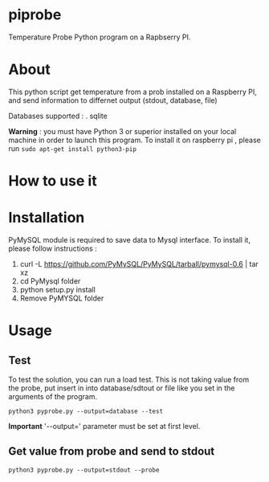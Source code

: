 piprobe
=======

Temperature Probe Python program on a Rapbserry PI.


# About
This python script get temperature from a prob installed on a Raspberry PI, and send information to differnet output (stdout, database, file)

Databases supported :
 . sqlite

**Warning** : you must have Python 3 or superior installed on your local machine in order to launch this program.
To install it on raspberry pi , please run `sudo apt-get install python3-pip`

# How to use it


# Installation

PyMySQL module is required to save data to Mysql interface.
To install it, please follow instructions :
 1. curl -L https://github.com/PyMySQL/PyMySQL/tarball/pymysql-0.6 | tar xz
 2. cd PyMysql folder
 3. python setup.py install
 4. Remove PyMYSQL folder



# Usage
## Test

To test the solution, you can run a load test. This is not taking value from the probe, put insert in into database/sdtout or file like you set in the arguments of the program.

`python3 pyprobe.py --output=database --test`

**Important** '--output=' parameter must be set at first level.


## Get value from probe and send to stdout
`python3 pyprobe.py --output=stdout --probe`



